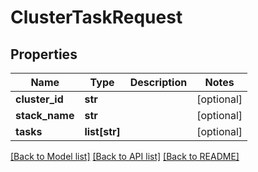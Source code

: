# ClusterTaskRequest

## Properties
Name | Type | Description | Notes
------------ | ------------- | ------------- | -------------
**cluster_id** | **str** |  | [optional] 
**stack_name** | **str** |  | [optional] 
**tasks** | **list[str]** |  | [optional] 

[[Back to Model list]](../README.md#documentation-for-models) [[Back to API list]](../README.md#documentation-for-api-endpoints) [[Back to README]](../README.md)

